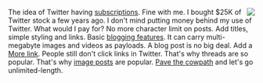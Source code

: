 <img src="http://scripting.com/images/2019/12/06/dorothy.png" border="0" align="right">The idea of Twitter having <a href="https://techcrunch.com/2020/07/23/after-ad-revenue-drop-twitter-tells-investors-its-eyeing-subscription-options/">subscriptions</a>. Fine with me. I bought $25K of Twitter stock a few years ago. I don't mind putting money behind my use of Twitter. What would I pay for? No more character limit on posts. Add titles, simple styling and links. Basic <a href="http://scripting.com/2016/04/30/1229.html">blogging features</a>. It can carry multi-megabyte images and videos as payloads. A blog post is no big deal. Add a <a href="http://scripting.com/2015/10/02/whatWouldAFatTweetLookLike.html">More link</a>. People still don't click links in Twitter. That's why threads are so popular. That's why <a href="https://twitter.com/davewiner/status/1286641900825575425">image posts</a> are popular. <a href="https://en.wiktionary.org/wiki/pave_the_cowpath">Pave the cowpath</a> and let's go unlimited-length. 

